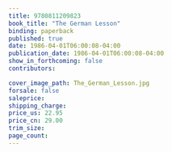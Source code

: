 ```yaml
---
title: 9780811209823
book_title: "The German Lesson"
binding: paperback
published: true
date: 1986-04-01T06:00:08-04:00
publication_date: 1986-04-01T06:00:08-04:00
show_in_forthcoming: false
contributors:

cover_image_path: The_German_Lesson.jpg
forsale: false
saleprice:
shipping_charge:
price_us: 22.95
price_cn: 29.00
trim_size:
page_count:
---
```


